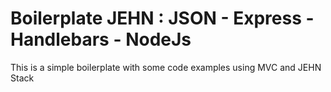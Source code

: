 # Boilerplate JEHN : JSON - Express - Handlebars - NodeJs

This is a simple boilerplate with some code examples using MVC and JEHN Stack

